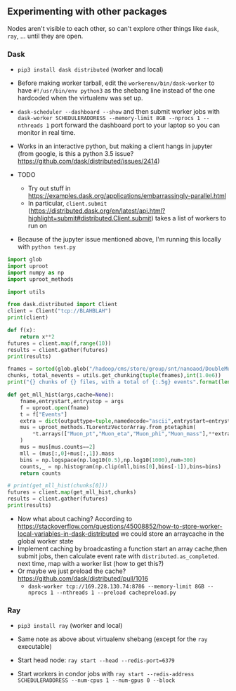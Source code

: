 ## Experimenting with other packages

Nodes aren't visible to each other, so can't explore other things like `dask`, `ray`, ...
until they are open.

### Dask

* `pip3 install dask distributed` (worker and local)

* Before making worker tarball, edit the `workerenv/bin/dask-worker` to
have `#!/usr/bin/env python3` as the shebang line instead of the one
hardcoded when the virtualenv was set up.

* `dask-scheduler --dashboard --show` and then submit worker jobs with
`dask-worker SCHEDULERADDRESS --memory-limit 8GB --nprocs 1 --nthreads 1`
port forward the dashboard port to your laptop so you can monitor in real time.

* Works in an interactive python, but making a client hangs in jupyter (from google, is this a python 3.5 issue? https://github.com/dask/distributed/issues/2414)

* TODO
  * Try out stuff in https://examples.dask.org/applications/embarrassingly-parallel.html
  * In particular, `client.submit` (https://distributed.dask.org/en/latest/api.html?highlight=submit#distributed.Client.submit) takes a list of workers to run on

* Because of the jupyter issue mentioned above, I'm running this locally with `python test.py`
```python
import glob
import uproot
import numpy as np
import uproot_methods

import utils

from dask.distributed import Client
client = Client("tcp://BLAHBLAH")
print(client)

def f(x):
    return x**2
futures = client.map(f,range(10))
results = client.gather(futures)
print(results)

fnames = sorted(glob.glob("/hadoop/cms/store/group/snt/nanoaod/DoubleMuon__Run*/*.root"))[:10]
chunks, total_nevents = utils.get_chunking(tuple(fnames),int(1.0e6))
print("{} chunks of {} files, with a total of {:.5g} events".format(len(chunks),len(fnames),total_nevents))

def get_mll_hist(args,cache=None):
    fname,entrystart,entrystop = args
    f = uproot.open(fname)
    t = f["Events"]
    extra = dict(outputtype=tuple,namedecode="ascii",entrystart=entrystart,entrystop=entrystop,cache=cache)
    mus = uproot_methods.TLorentzVectorArray.from_ptetaphim(
        *t.arrays(["Muon_pt","Muon_eta","Muon_phi","Muon_mass"],**extra)
    )
    mus = mus[mus.counts==2]
    mll = (mus[:,0]+mus[:,1]).mass
    bins = np.logspace(np.log10(0.5),np.log10(1000),num=300)
    counts,_ = np.histogram(np.clip(mll,bins[0],bins[-1]),bins=bins)
    return counts

# print(get_mll_hist(chunks[0]))
futures = client.map(get_mll_hist,chunks)
results = client.gather(futures)
print(results)
```
  * Now what about caching? According to https://stackoverflow.com/questions/45008852/how-to-store-worker-local-variables-in-dask-distributed we could store an arraycache in the global worker state
  * Implement caching by broadcasting a function start an array cache,then submit jobs, then calculate event rate with `distributed.as_completed`. next time, map with a worker list (how to get this?)
  * Or maybe we just preload the cache? https://github.com/dask/distributed/pull/1016
    * `dask-worker tcp://169.228.130.74:8786 --memory-limit 8GB --nprocs 1 --nthreads 1 --preload cachepreload.py`

### Ray

* `pip3 install ray` (worker and local)

* Same note as above about virtualenv shebang (except for the `ray` executable)

* Start head node: `ray start --head --redis-port=6379`

* Start workers in condor jobs with `ray start --redis-address SCHEDULERADDRESS --num-cpus 1 --num-gpus 0 --block`

